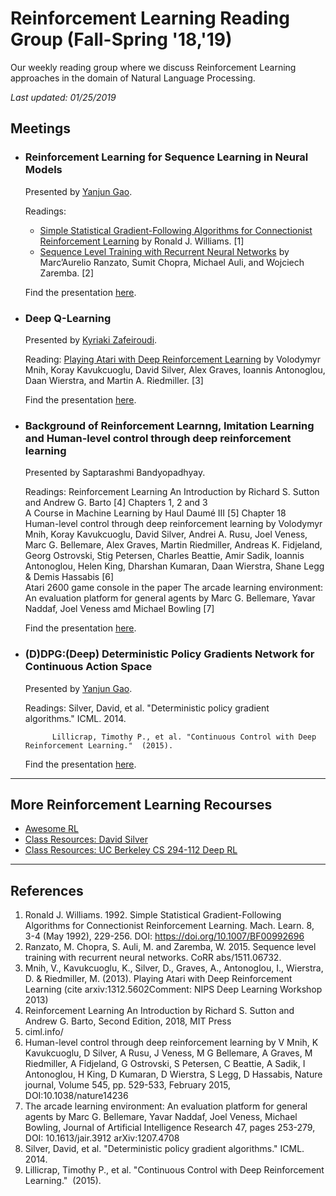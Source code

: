 # Reinforcement Learning Reading Group (Fall-Spring '18,'19)
Our weekly reading group where we discuss Reinforcement Learning approaches in the domain of Natural Language Processing.

_Last updated: 01/25/2019_

## Meetings

* ### Reinforcement Learning for Sequence Learning in Neural Models

  Presented by [Yanjun Gao](https://github.com/serenayj).

  Readings: 
  * [Simple Statistical Gradient-Following Algorithms for Connectionist Reinforcement Learning](http://www-anw.cs.umass.edu/~barto/courses/cs687/williams92simple.pdf) by Ronald J. Williams. [1]
  * [Sequence Level Training with Recurrent Neural Networks](https://arxiv.org/pdf/1511.06732.pdf) by Marc’Aurelio Ranzato, Sumit Chopra, Michael Auli, and Wojciech Zaremba. [2]
  
  Find the presentation [here](Presentations/RL-Sep28.pdf).

* ### Deep Q-Learning

  Presented by [Kyriaki Zafeiroudi](https://github.com/kzafeiroudi).

  Reading: [Playing Atari with Deep Reinforcement Learning](https://www.cs.toronto.edu/~vmnih/docs/dqn.pdf) by Volodymyr Mnih, Koray Kavukcuoglu, David Silver, Alex Graves, Ioannis Antonoglou, Daan Wierstra, and Martin A. Riedmiller. [3]

  Find the presentation [here](Presentations/DQN%20Presentation%2020181019.pdf).
  
* ### Background of Reinforcement Learnng, Imitation Learning and Human-level control through deep reinforcement learning

  Presented by Saptarashmi Bandyopadhyay.

  Readings: Reinforcement Learning An Introduction by Richard S. Sutton and Andrew G. Barto [4] Chapters	 1, 2 and 3                    
            A Course in Machine Learning by Haul Daumé III [5]  Chapter 18                                                         
            Human-level control through deep reinforcement learning by Volodymyr Mnih, Koray Kavukcuoglu, David Silver, Andrei A. Rusu, Joel Veness, Marc G. Bellemare, Alex Graves, Martin Riedmiller, Andreas K. Fidjeland, Georg Ostrovski, Stig Petersen, Charles Beattie, Amir Sadik, Ioannis Antonoglou, Helen King, Dharshan Kumaran, Daan Wierstra, Shane Legg & Demis Hassabis [6]                                                                
            Atari 2600 game console in the paper The arcade learning environment: An evaluation platform for general agents by Marc G. Bellemare, Yavar Naddaf, Joel Veness amd Michael Bowling [7]
           
  Find the presentation [here](Presentations/RL_10_26_Slides.pdf).

* ### (D)DPG:(Deep) Deterministic Policy Gradients Network for Continuous Action Space
  
  Presented by [Yanjun Gao](https://github.com/serenayj).
  
  Readings: Silver, David, et al. "Deterministic policy gradient algorithms." ICML. 2014. 
  
            Lillicrap, Timothy P., et al. "Continuous Control with Deep Reinforcement Learning."  (2015).
  
  Find the presentation [here](Presentations/DDPG-Jan24.pdf).

***
## More Reinforcement Learning Recourses

* [Awesome RL](https://github.com/aikorea/awesome-rl)
* [Class Resources: David Silver](http://www0.cs.ucl.ac.uk/staff/d.silver/web/Teaching.html)
* [Class Resources: UC Berkeley CS 294-112 Deep RL](http://rail.eecs.berkeley.edu/deeprlcourse/)

***
## References
1. Ronald J. Williams. 1992. Simple Statistical Gradient-Following Algorithms for Connectionist Reinforcement Learning. Mach. Learn. 8, 3-4 (May 1992), 229-256. DOI: https://doi.org/10.1007/BF00992696
2. Ranzato, M. Chopra, S. Auli, M. and Zaremba, W. 2015. Sequence level training with recurrent neural networks. CoRR abs/1511.06732.
3. Mnih, V., Kavukcuoglu, K., Silver, D., Graves, A., Antonoglou, I., Wierstra, D. & Riedmiller, M. (2013). Playing Atari with Deep Reinforcement Learning (cite arxiv:1312.5602Comment: NIPS Deep Learning Workshop 2013) 
4.  Reinforcement Learning An Introduction by Richard S. Sutton and Andrew G. Barto, Second Edition, 2018, MIT Press
5.  ciml.info/
6.  Human-level control through deep reinforcement learning by V Mnih, K Kavukcuoglu, D Silver, A Rusu, J Veness, M G Bellemare, A Graves, M Riedmiller, A Fidjeland, G Ostrovski, S Petersen, C Beattie, A Sadik, I Antonoglou, H King, D Kumaran, D Wierstra, S Legg, D Hassabis, Nature journal, Volume 545, pp. 529-533, February 2015, DOI:10.1038/nature14236 
7.  The arcade learning environment: An evaluation platform for general agents by Marc G. Bellemare, Yavar Naddaf, Joel Veness, Michael Bowling, Journal of Artificial Intelligence Research 47, pages 253-279, DOI: 10.1613/jair.3912 arXiv:1207.4708 
8. Silver, David, et al. "Deterministic policy gradient algorithms." ICML. 2014.
9. Lillicrap, Timothy P., et al. "Continuous Control with Deep Reinforcement Learning."  (2015).
